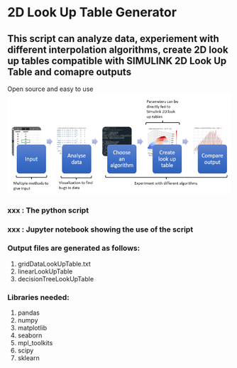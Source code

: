# 2D Look Up Table Generator
## This script can analyze data, experiement with different interpolation algorithms, create 2D look up tables compatible with SIMULINK 2D Look Up Table and comapre outputs
Open source and easy to use
![2D Look Up Table Generator](https://github.com/neilay-khasnabish/2D_Look_Up_Table_Generator/blob/main/Look_up_table_generator_2D_workflow.PNG)

### xxx : The python script
### xxx : Jupyter notebook showing the use of the script

### Output files are generated as follows:
1. gridDataLookUpTable.txt
2. linearLookUpTable
3. decisionTreeLookUpTable

### Libraries needed:
1. pandas
2. numpy
3. matplotlib
4. seaborn
5. mpl_toolkits
6. scipy
7. sklearn
